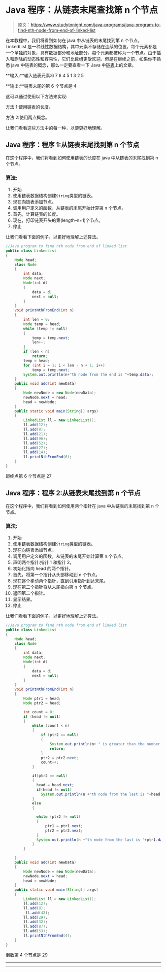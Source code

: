 # Java 程序：从链表末尾查找第 n 个节点

> 原文：<https://www.studytonight.com/java-programs/java-program-to-find-nth-node-from-end-of-linked-list>

在本教程中，我们将看到如何在 java 中从链表的末尾找到第 n 个节点。LinkedList 是一种线性数据结构，其中元素不存储在连续的位置，每个元素都是一个单独的对象，具有数据部分和地址部分。每个元素都被称为一个节点。由于插入和删除的动态性和容易性，它们比数组更受欢迎。但是在继续之前，如果你不熟悉 java 中链表的概念，那么一定要查看一下 Java 中[链表](https://www.studytonight.com/java/linkedlist-in-collection-framework.php)上的文章。

**输入:**输入链表元素:6 7 8 4 5 1 3 2 5

**输出:**链表末尾的第 6 个节点是:4

这可以通过使用以下方法来实现:

方法 1:使用链表的长度。

方法 2:使用两点概念。

让我们看看这些方法中的每一种，以便更好地理解。

## Java 程序：程序 1:从链表末尾找到第 n 个节点

在这个程序中，我们将看到如何使用链表的长度在 java 中从链表的末尾找到第 n 个节点。

### 算法:

1.  开始
2.  使用链表数据结构创建`String`类型的链表。
3.  现在向链表添加节点。
4.  调用用户定义的函数，从链表的末尾开始计算第 n 个节点。
5.  首先，计算链表的长度。
6.  现在，打印链表开头的第(length–n+1)个节点。
7.  停止

让我们看看下面的例子，以更好地理解上述算法。

```java
//Java program to find nth node from end of linked list
public class LinkedList 
{
	Node head; 
	class Node 
	{
		int data;
		Node next;
		Node(int d)
		{
			data = d;
			next = null;
		}
	}
	void printNthFromEnd(int n)
	{
		int len = 0;
		Node temp = head;
	    while (temp != null) 
	    {
			temp = temp.next;
			len++;
		}
		if (len < n)
			return;
		temp = head;
		for (int i = 1; i < len - n + 1; i++)
			temp = temp.next;
		System.out.println(n+"th node from the end is "+temp.data);
	}
	public void add(int newData)
	{
		Node newNode = new Node(newData);
		newNode.next = head;
		head = newNode;
	}
	public static void main(String[] args)
	{
		LinkedList ll = new LinkedList();
		ll.add(12);
		ll.add(8);
		ll.add(21);
		ll.add(96);
        ll.add(52);
        ll.add(27);
        ll.add(14);
		ll.printNthFromEnd(6);
	}
} 
```

距终点第 6 个节点是 27

## Java 程序：程序 2:从链表末尾找到第 n 个节点

在这个程序中，我们将看到如何使用两个指针在 java 中从链表的末尾找到第 n 个节点。

### 算法:

1.  开始
2.  使用链表数据结构创建`String`类型的链表。
3.  现在向链表添加节点。
4.  调用用户定义的函数，从链表的末尾开始计算第 n 个节点。
5.  声明两个指针:指针 1 和指针 2。
6.  初始化指向 head 的两个指针。
7.  首先，将第一个指针从头部移动到 n 个节点。
8.  现在逐个移动两个指针，直到引用指针到达末尾。
9.  现在第二个指针将从末尾指向第 n 个节点。
10.  返回第二个指针。
11.  显示结果。
12.  停止

让我们看看下面的例子，以更好地理解上述算法。

```java
//Java program to find nth node from end of linked list
public class LinkedList 
{
	Node head; 
	class Node 
	{
		int data;
		Node next;
		Node(int d)
		{
			data = d;
			next = null;
		}
	}
	void printNthFromEnd(int n)
	{
	    Node ptr1 = head;
        Node ptr2 = head;

        int count = 0;
        if (head != null)
        {
            while (count < n)
            {
                if (ptr2 == null)
                {
                    System.out.println(n+ " is greater than the number of nodes in the list");
                    return;
                }
                ptr2 = ptr2.next;
                count++;
            }

            if(ptr2 == null)
            {
              head = head.next;
              if(head != null)
                System.out.println(n +"th node from the last is "+head.data);
            }
            else
            {

              while (ptr2 != null)
              {
                  ptr1 = ptr1.next;
                  ptr2 = ptr2.next;
              }
              System.out.println(n +"th node from the last is "+ptr1.data);
            }
        }

	}
	public void add(int newData)
	{
		Node newNode = new Node(newData);
		newNode.next = head;
		head = newNode;
	}
	public static void main(String[] args)
	{
		LinkedList ll = new LinkedList();
		ll.add(12);
		ll.add(8);
		 ll.add(42);
        ll.add(29);
        ll.add(32);
		ll.add(87);
		ll.add(53);
		ll.printNthFromEnd(4);
	}
} 
```

倒数第 4 个节点是 29

* * *

* * *